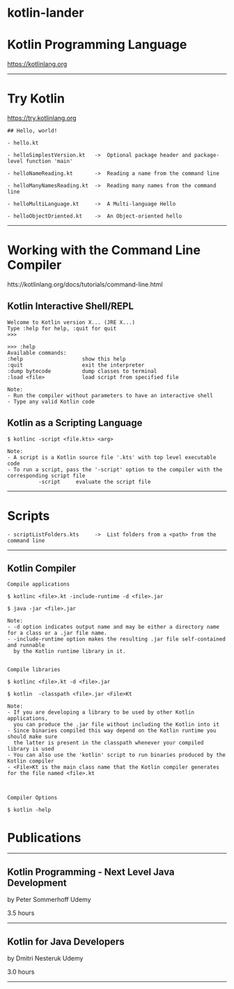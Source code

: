 # kotlin-lander

# Kotlin Programming Language
https://kotlinlang.org

---

# Try Kotlin
https://try.kotlinlang.org


    ## Hello, world!

    - hello.kt

    - helloSimplestVersion.kt   ->  Optional package header and package-level function 'main'

    - helloNameReading.kt       ->  Reading a name from the command line

    - helloManyNamesReading.kt  ->  Reading many names from the command line

    - helloMultiLanguage.kt     ->  A Multi-language Hello

    - helloObjectOriented.kt    ->  An Object-oriented hello

---

# Working with the Command Line Compiler
htts://kotlinlang.org/docs/tutorials/command-line.html

## Kotlin Interactive Shell/REPL

    Welcome to Kotlin version X... (JRE X...)
    Type :help for help, :quit for quit
    >>>

    >>> :help
    Available commands:
    :help                   show this help
    :quit                   exit the interpreter
    :dump bytecode          dump classes to terminal
    :load <file>            load script from specified file

    Note:
    - Run the compiler without parameters to have an interactive shell
    - Type any valid Kotlin code

## Kotlin as a Scripting Language

    $ kotlinc -script <file.kts> <arg>

    Note:
    - A script is a Kotlin source file '.kts' with top level executable code
    - To run a script, pass the '-script' option to the compiler with the corresponding script file
              -script     evaluate the script file

---

# Scripts

    - scriptListFolders.kts     ->  List folders from a <path> from the command line

---

## Kotlin Compiler

    Compile applications
    
    $ kotlinc <file>.kt -include-runtime -d <file>.jar
    
    $ java -jar <file>.jar
    
    Note:
    - -d option indicates output name and may be either a directory name for a class or a .jar file name.
    - -include-runtime option makes the resulting .jar file self-contained and runnable
      by the Kotlin runtime library in it.

    
    Compile libraries
    
    $ kotlinc <file>.kt -d <file>.jar
    
    $ kotlin  -classpath <file>.jar <File>Kt
   
    Note:
    - If you are developing a library to be used by other Kotlin applications,
      you can produce the .jar file without including the Kotlin into it
    - Since binaries compiled this way depend on the Kotlin runtime you should make sure
      the latter is present in the classpath whenever your compiled library is used
    - You can also use the 'kotlin' script to run binaries produced by the Kotlin compiler
    - <File>Kt is the main class name that the Kotlin compiler generates for the file named <file>.kt
    

    
    Compiler Options
    
    $ kotlin -help
    



# Publications

---
## Kotlin Programming - Next Level Java Development
by Peter Sommerhoff
Udemy

3.5 hours

---
## Kotlin for Java Developers
by Dmitri Nesteruk
Udemy

3.0 hours

---

